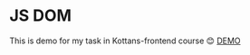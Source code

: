 # JS DOM
This is demo for my task in Kottans-frontend course 😊
[DEMO](https://nallikaea.github.io/dom/)
